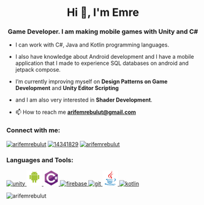 <h1 align="center">Hi 👋, I'm Emre</h1>
<h3 align="center">Game Developer. I am making mobile games with Unity and C#</h3>

- I can work with C#, Java and Kotlin programming languages.
- I also have knowledge about Android development and I have a mobile application that I made to experience SQL databases on android and jetpack compose.
- I’m currently improving myself on **Design Patterns on Game Development** and **Unity Editor Scripting**
- and I am also very interested in **Shader Development**.

- 📫 How to reach me **arifemrebulut@gmail.com**

<h3 align="left">Connect with me:</h3>
<p align="left">
<a href="https://linkedin.com/in/arifemrebulut" target="blank"><img align="center" src="https://raw.githubusercontent.com/rahuldkjain/github-profile-readme-generator/master/src/images/icons/Social/linked-in-alt.svg" alt="arifemrebulut" height="30" width="40" /></a>
<a href="https://stackoverflow.com/users/14341829" target="blank"><img align="center" src="https://raw.githubusercontent.com/rahuldkjain/github-profile-readme-generator/master/src/images/icons/Social/stack-overflow.svg" alt="14341829" height="30" width="40" /></a>
<a href="https://www.hackerrank.com/arifemrebulut" target="blank"><img align="center" src="https://raw.githubusercontent.com/rahuldkjain/github-profile-readme-generator/master/src/images/icons/Social/hackerrank.svg" alt="arifemrebulut" height="30" width="40" /></a>
</p>

<h3 align="left">Languages and Tools:</h3>
<p align="left"> <a href="https://unity.com/" target="_blank" rel="noreferrer"> <img src="https://www.vectorlogo.zone/logos/unity3d/unity3d-icon.svg" alt="unity" width="40" height="40"/> </a> <a href="https://developer.android.com" target="_blank" rel="noreferrer"> <img src="https://raw.githubusercontent.com/devicons/devicon/master/icons/android/android-original-wordmark.svg" alt="android" width="40" height="40"/> </a> <a href="https://www.w3schools.com/cs/" target="_blank" rel="noreferrer"> <img src="https://raw.githubusercontent.com/devicons/devicon/master/icons/csharp/csharp-original.svg" alt="csharp" width="40" height="40"/> </a> <a href="https://firebase.google.com/" target="_blank" rel="noreferrer"> <img src="https://www.vectorlogo.zone/logos/firebase/firebase-icon.svg" alt="firebase" width="40" height="40"/> </a> <a href="https://git-scm.com/" target="_blank" rel="noreferrer"> <img src="https://www.vectorlogo.zone/logos/git-scm/git-scm-icon.svg" alt="git" width="40" height="40"/> </a> <a href="https://www.java.com" target="_blank" rel="noreferrer"> <img src="https://raw.githubusercontent.com/devicons/devicon/master/icons/java/java-original.svg" alt="java" width="40" height="40"/> </a> <a href="https://kotlinlang.org" target="_blank" rel="noreferrer"> <img src="https://www.vectorlogo.zone/logos/kotlinlang/kotlinlang-icon.svg" alt="kotlin" width="40" height="40"/> </a></p>

<p><img align="center" src="https://github-readme-stats.vercel.app/api/top-langs?username=arifemrebulut&show_icons=true&locale=en&layout=compact" alt="arifemrebulut" /></p>
